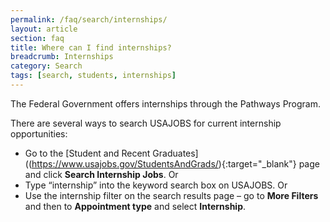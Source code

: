 ```yaml
---
permalink: /faq/search/internships/
layout: article
section: faq
title: Where can I find internships?
breadcrumb: Internships
category: Search
tags: [search, students, internships]
---
```


The Federal Government offers internships through the Pathways Program.

There are several ways to search USAJOBS for current internship opportunities:

* Go to the [Student and Recent Graduates]((https://www.usajobs.gov/StudentsAndGrads/){:target="_blank"} page and click **Search Internship Jobs**. Or
* Type “internship” into the keyword search box on USAJOBS. Or
* Use the internship filter on the search results page – go to **More Filters** and then to **Appointment type** and select **Internship**.
